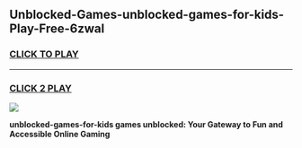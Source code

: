 
## Unblocked-Games-unblocked-games-for-kids-Play-Free-6zwal
<h3>
<a href="https://premium76.site?title=unblocked-games-for-kids&ref=20A">CLICK TO PLAY</a></h3>
<hr>

<h3>
<a href="https://premium76.site?title=unblocked-games-for-kids&ref=20A">CLICK 2 PLAY</a>
  
</h3>

<a href="https://premium76.site?title=unblocked-games-for-kids&ref=20A"><img src="https://clearcache.store/games.png"></a>


**unblocked-games-for-kids games unblocked: Your Gateway to Fun and Accessible Online Gaming**
